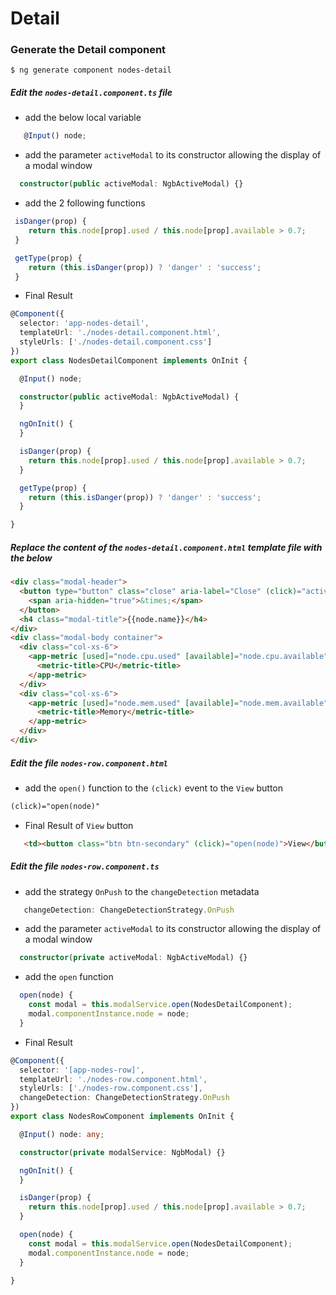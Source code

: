 # Detail

### Generate the Detail component

```
$ ng generate component nodes-detail
```

##### Edit the `nodes-detail.component.ts` file 
   
   * add the below local variable

```typescript
   @Input() node;
```

   * add the parameter `activeModal` to its constructor allowing the display of a modal window


```typescript
  constructor(public activeModal: NgbActiveModal) {}
```

   * add the 2 following functions
   
```typescript
 isDanger(prop) {
    return this.node[prop].used / this.node[prop].available > 0.7;
 }

 getType(prop) {
    return (this.isDanger(prop)) ? 'danger' : 'success';
 }
```

* Final Result

```typescript
@Component({
  selector: 'app-nodes-detail',
  templateUrl: './nodes-detail.component.html',
  styleUrls: ['./nodes-detail.component.css']
})
export class NodesDetailComponent implements OnInit {

  @Input() node;

  constructor(public activeModal: NgbActiveModal) {
  }

  ngOnInit() {
  }

  isDanger(prop) {
    return this.node[prop].used / this.node[prop].available > 0.7;
  }

  getType(prop) {
    return (this.isDanger(prop)) ? 'danger' : 'success';
  }

}
```

##### Replace the content of the `nodes-detail.component.html` template file with the below 

```html
<div class="modal-header">
  <button type="button" class="close" aria-label="Close" (click)="activeModal.dismiss()">
    <span aria-hidden="true">&times;</span>
  </button>
  <h4 class="modal-title">{{node.name}}</h4>
</div>
<div class="modal-body container">
  <div class="col-xs-6">
    <app-metric [used]="node.cpu.used" [available]="node.cpu.available">
      <metric-title>CPU</metric-title>
    </app-metric>
  </div>
  <div class="col-xs-6">
    <app-metric [used]="node.mem.used" [available]="node.mem.available">
      <metric-title>Memory</metric-title>
    </app-metric>
  </div>
</div>
```

##### Edit the file `nodes-row.component.html` 

   * add the `open()` function to the `(click)` event to the `View` button 

```html
(click)="open(node)"
```

   * Final Result of `View` button 


```html
   <td><button class="btn btn-secondary" (click)="open(node)">View</button></td>
```

##### Edit the file `nodes-row.component.ts` 

   * add the strategy `OnPush` to the `changeDetection` metadata
   
```typescript
   changeDetection: ChangeDetectionStrategy.OnPush
```
   


   * add the parameter `activeModal` to its constructor allowing the display of a modal window


```typescript
  constructor(private activeModal: NgbActiveModal) {}
```

   * add the `open` function
  

```typescript
  open(node) {
    const modal = this.modalService.open(NodesDetailComponent);
    modal.componentInstance.node = node;
  }
```

* Final Result

```typescript
@Component({
  selector: '[app-nodes-row]',
  templateUrl: './nodes-row.component.html',
  styleUrls: ['./nodes-row.component.css'],
  changeDetection: ChangeDetectionStrategy.OnPush
})
export class NodesRowComponent implements OnInit {

  @Input() node: any;

  constructor(private modalService: NgbModal) {}

  ngOnInit() {
  }

  isDanger(prop) {
    return this.node[prop].used / this.node[prop].available > 0.7;
  }

  open(node) {
    const modal = this.modalService.open(NodesDetailComponent);
    modal.componentInstance.node = node;
  }

}
```

